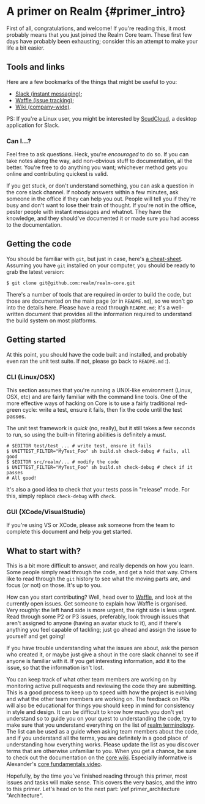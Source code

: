 # A primer on Realm {#primer_intro} #

First of all, congratulations, and welcome! If you're reading this, it most
probably means that you just joined the Realm Core team. These first few days
have probably been exhausting; consider this an attempt to make your life a bit
easier.

## Tools and links ##

Here are a few bookmarks of the things that might be useful to you:

- [Slack (instant messaging)][slack];
- [Waffle (issue tracking)][waffle];
- [Wiki (company-wide)][wiki].

PS: If you're a Linux user, you might be interested by [ScudCloud][scudcloud],
a desktop application for Slack.

### Can I...? ###

Feel free to ask questions. Heck, you're *encouraged* to do so. If you can take
notes along the way, add non-obvious stuff to documentation, all the better.
You're free to do anything you want; whichever method gets you online and
contributing quickest is valid.

If you get stuck, or don't understand something, you can ask a question in
the core slack channel. If nobody answers within a few minutes, ask someone in
the office if they can help you out. People will tell you if they're busy and
don't want to lose their train of thought. If you're not in the office, pester
people with instant messages and whatnot. They have the knowledge, and they
should've documented it or made sure you had access to the documentation.

## Getting the code ##

You should be familiar with `git`, but just in case, here's [a
cheat-sheet][git-cheat-sheet]. Assuming you have `git` installed on your
computer, you should be ready to grab the latest version:

    $ git clone git@github.com:realm/realm-core.git

There's a number of tools that are required in order to build the code, but
those are documented on the main page (or in `README.md`), so we won't go into
the details here. Please have a read through `README.md`; it's a well-written
document that provides all the information required to understand the build
system on most platforms.

## Getting started ##

At this point, you should have the code built and installed, and probably even
ran the unit test suite. If not, please go back to `README.md` :).

### CLI (Linux/OSX) ###

This section assumes that you're running a UNIX-like environment (Linux, OSX,
etc) and are fairly familiar with the command line tools. One of the more
effective ways of hacking on Core is to use a fairly traditional red-green
cycle: write a test, ensure it fails, then fix the code until the test passes.

The unit test framework is *quick* (no, really), but it still takes a few
seconds to run, so using the built-in filtering abilities is definitely a must.

    # $EDITOR test/test_... # write test, ensure it fails
    $ UNITTEST_FILTER="MyTest_Foo" sh build.sh check-debug # fails, all good
    $ $EDITOR src/realm/... # modify the code
    $ UNITTEST_FILTER="MyTest_Foo" sh build.sh check-debug # check if it passes
    # All good!

It's also a good idea to check that your tests pass in "release" mode. For
this, simply replace `check-debug` with `check`.

### GUI (XCode/VisualStudio) ###

If you're using VS or XCode, please ask someone from the team to complete this
document and help you get started.

## What to start with? ##

This is a bit more difficult to answer, and really depends on how you learn.
Some people simply read through the code, and get a hold that way. Others like
to read through the `git` history to see what the moving parts are, and focus
(or not) on those. It's up to you.

How can you start contributing? Well, head over to [Waffle][waffle], and look
at the currently open issues. Get someone to explain how Waffle is organised.
Very roughly: the left hand side is more urgent, the right side is less urgent.
Read through some P2 or P3 issues, preferably, look through issues that aren't
assigned to anyone (having an avatar stuck to it), and if there's anything you feel
capable of tackling; just go ahead and assign the issue to yourself and get
going!

If you have trouble understanding what the issues are about, ask the person who
created it, or maybe just give a shout in the core slack channel to see if anyone
is familiar with it. If you get interesting information, add it to the issue, so
that the information isn't lost.

You can keep track of what other team members are working on by monitoring
active pull requests and reviewing the code they are submitting. This is a
good process to keep up to speed with how the project is evolving and what
the other team members are working on. The feedback on PRs will also be
educational for things you should keep in mind for consistency in style and
design. It can be difficult to know how much you don't yet understand so to
guide you on your quest to understanding the code, try to make sure that you
understand everything on the list of [realm terminology][realm-terms].
The list can be used as a guide when asking team members about the code, and if
you understand all the terms, you are definitely in a good place of understanding
how everything works. Please update the list as you discover terms that are
otherwise unfamiliar to you. When you get a chance, be sure to check out the
documentation on the [core wiki][core-wiki]. Especially informative is
Alexander's [core fundamentals video][alex-core].


Hopefully, by the time you've finished reading through this primer, most issues
and tasks will make sense. This covers the very basics, and the intro to this
primer. Let's head on to the next part: \ref primer_architecture
"Architecture".

[slack]: https://realmio.slack.com
[waffle]: https://waffle.io/realm/realm-core
[wiki]: https://github.com/realm/realm-wiki/wiki
[scudcloud]: https://github.com/raelgc/scudcloud
[git-cheat-sheet]: http://www.git-tower.com/blog/git-cheat-sheet/
[realm-terms]: https://github.com/realm/realm-wiki/wiki/Concepts%20for%20New%20Core%20Members
[core-wiki]: https://github.com/realm/realm-wiki/wiki/Core
[alex-core]: https://realm.wistia.com/medias/uwl2gog8b8

